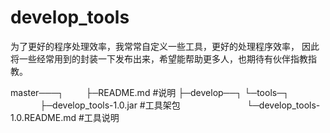 # develop_tools
为了更好的程序处理效率，我常常自定义一些工具，更好的处理程序效率，
因此将一些经常用到的封装一下发布出来，希望能帮助更多人，也期待有伙伴指教指教。

master───┐
         ├─README.md #说明
         ├─develop──┐
                    └─tools─┐
                            ├─develop_tools-1.0.jar  #工具架包
                            └─develop_tools-1.0.README.md  #工具说明
                            

